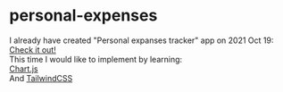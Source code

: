 # personal-expenses

I already have created "Personal expanses tracker" app on 2021 Oct 19:
<br>
<a href="https://github.com/dkumza/Personal_Expense_Tracker"> Check it out!</a>
<br>
This time I would like to implement by learning:
<br>
<a href="https://www.chartjs.org/">Chart.js<a>
<br>
And <a href="https://tailwindcss.com/"> TailwindCSS <a>
